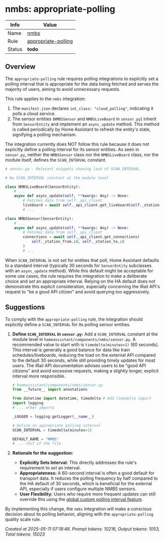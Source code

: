 # nmbs: appropriate-polling

| Info   | Value                                                                    |
|--------|--------------------------------------------------------------------------|
| Name   | [nmbs](https://www.home-assistant.io/integrations/nmbs/) |
| Rule   | [appropriate-polling](https://developers.home-assistant.io/docs/core/integration-quality-scale/rules/appropriate-polling)                                                     |
| Status | **todo**                                                                 |

## Overview

The `appropriate-polling` rule requires polling integrations to explicitly set a polling interval that is appropriate for the data being fetched and serves the majority of users, aiming to avoid unnecessary requests.

This rule applies to the `nmbs` integration:
1.  The `manifest.json` declares `iot_class: "cloud_polling"`, indicating it polls a cloud service.
2.  The sensor entities (`NMBSSensor` and `NMBSLiveBoard` in `sensor.py`) inherit from `SensorEntity` and implement an `async_update` method. This method is called periodically by Home Assistant to refresh the entity's state, signifying a polling mechanism.

The integration currently does NOT follow this rule because it does not explicitly define a polling interval for its sensor entities.
As seen in `sensor.py`, neither the `NMBSSensor` class nor the `NMBSLiveBoard` class, nor the module itself, defines the `SCAN_INTERVAL` constant.
```python
# sensor.py - Relevant snippets showing lack of SCAN_INTERVAL

# No SCAN_INTERVAL constant at the module level

class NMBSLiveBoard(SensorEntity):
    # ...
    async def async_update(self, **kwargs: Any) -> None:
        # Fetches data from self._api_client
        liveboard = await self._api_client.get_liveboard(self._station.id)
        # ...

class NMBSSensor(SensorEntity):
    # ...
    async def async_update(self, **kwargs: Any) -> None:
        # Fetches data from self._api_client
        connections = await self._api_client.get_connections(
            self._station_from.id, self._station_to.id
        )
        # ...
```
When `SCAN_INTERVAL` is not set for entities that poll, Home Assistant defaults to a standard interval (typically 30 seconds for `SensorEntity` subclasses with an `async_update` method). While this default might be acceptable for some use cases, the rule requires the integration to make a deliberate choice and *set* an appropriate interval. Relying on the HA default does not demonstrate this explicit consideration, especially concerning the iRail API's request to "be a good API citizen" and avoid querying too aggressively.

## Suggestions

To comply with the `appropriate-polling` rule, the integration should explicitly define a `SCAN_INTERVAL` for its polling sensor entities.

1.  **Define `SCAN_INTERVAL` in `sensor.py`:**
    Add a `SCAN_INTERVAL` constant at the module level in `homeassistant/components/nmbs/sensor.py`. A recommended value to start with is `timedelta(minutes=1)` (60 seconds). This interval is generally a good balance for data like train schedules/liveboards, reducing the load on the external API compared to the default 30 seconds, while still providing timely updates for most users. The iRail API documentation advises users to be "good API citizens" and avoid excessive requests, making a slightly longer, explicit interval more responsible.

    ```python
    # homeassistant/components/nmbs/sensor.py
    from __future__ import annotations

    from datetime import datetime, timedelta # Add timedelta import
    import logging
    # ... other imports

    _LOGGER = logging.getLogger(__name__)

    # Define an appropriate polling interval
    SCAN_INTERVAL = timedelta(minutes=1)

    DEFAULT_NAME = "NMBS"
    # ... rest of the file
    ```

2.  **Rationale for the suggestion:**
    *   **Explicitly Sets Interval:** This directly addresses the rule's requirement to *set* an interval.
    *   **Appropriateness:** A 60-second interval is often a good default for transport data. It reduces the polling frequency by half compared to the HA default of 30 seconds, which is beneficial for the external API, especially if users configure multiple NMBS sensors.
    *   **User Flexibility:** Users who require more frequent updates can still override this using the [global custom polling interval feature](https://www.home-assistant.io/common-tasks/general/#defining-a-custom-polling-interval).

By implementing this change, the `nmbs` integration will make a conscious decision about its polling behavior, aligning with the `appropriate-polling` quality scale rule.

_Created at 2025-05-11 07:18:46. Prompt tokens: 10216, Output tokens: 1053, Total tokens: 15023_
